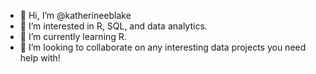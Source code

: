 - 👋 Hi, I’m @katherineeblake
- 👀 I’m interested in R, SQL, and data analytics. 
- 🌱 I’m currently learning R.
- 💞️ I’m looking to collaborate on any interesting data projects you need help with!

<!---
katherineeblake/katherineeblake is a ✨ special ✨ repository because its `README.md` (this file) appears on your GitHub profile.
You can click the Preview link to take a look at your changes.
--->
